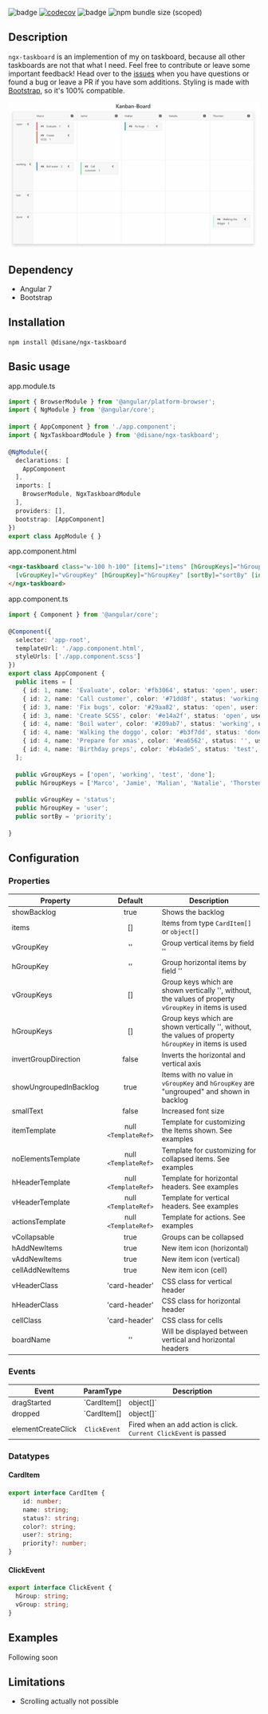 ![badge](https://api.codeclimate.com/v1/badges/e7183f0854e6cf832261/maintainability) [![codecov](https://codecov.io/gh/Disane87/ngx-taskboard/branch/master/graph/badge.svg)](https://codecov.io/gh/Disane87/ngx-taskboard) ![badge](https://img.shields.io/npm/v/@disane/ngx-taskboard) ![npm bundle size (scoped)](https://img.shields.io/bundlephobia/minzip/@disane/ngx-taskboard)

## Description
`ngx-taskboard` is an implemention of my on taskboard, because all other taskboards are not that what I need. Feel free to contribute or leave some important feedback! Head over to the [issues](https://github.com/Disane87/ngx-taskboard/issues) when you have questions or found a bug or leave a PR if you have som additions. Styling is made with [Bootstrap](https://github.com/twbs/bootstrap), so it's 100% compatible.

![Taskboard](https://github.com/Disane87/ngx-taskboard/blob/master/docs/images/taskboard.gif)

## Dependency
- Angular 7
- Bootstrap

## Installation
`npm install @disane/ngx-taskboard`

## Basic usage

app.module.ts
```ts
import { BrowserModule } from '@angular/platform-browser';
import { NgModule } from '@angular/core';

import { AppComponent } from './app.component';
import { NgxTaskboardModule } from '@disane/ngx-taskboard';

@NgModule({
  declarations: [
    AppComponent
  ],
  imports: [
    BrowserModule, NgxTaskboardModule
  ],
  providers: [],
  bootstrap: [AppComponent]
})
export class AppModule { }

```

app.component.html
```html
<ngx-taskboard class="w-100 h-100" [items]="items" [hGroupKeys]="hGroupKeys" [vGroupKeys]="vGroupKeys"
  [vGroupKey]="vGroupKey" [hGroupKey]="hGroupKey" [sortBy]="sortBy" [invertGroupDirection]="false">
</ngx-taskboard>
```

app.component.ts
```ts
import { Component } from '@angular/core';

@Component({
  selector: 'app-root',
  templateUrl: './app.component.html',
  styleUrls: ['./app.component.scss']
})
export class AppComponent {
  public items = [
    { id: 1, name: 'Evaluate', color: '#fb3064', status: 'open', user: 'Marco', priority: 1 },
    { id: 2, name: 'Call customer', color: '#71dd8f', status: 'working', user: 'Jamie', priority: 1 },
    { id: 3, name: 'Fix bugs', color: '#29aa82', status: 'open', user: 'Malian', priority: 1 },
    { id: 3, name: 'Create SCSS', color: '#e14a2f', status: 'open', user: 'Marco', priority: 1 },
    { id: 4, name: 'Boil water', color: '#209ab7', status: 'working', user: 'Marco', priority: 2 },
    { id: 4, name: 'Walking the doggo', color: '#b3f7dd', status: 'done', user: 'Thorsten', priority: 3 },
    { id: 4, name: 'Prepare for xmas', color: '#ea6562', status: '', user: '' },
    { id: 4, name: 'Birthday preps', color: '#b4ade5', status: 'test', user: '', priority: 5 }
  ];

  public vGroupKeys = ['open', 'working', 'test', 'done'];
  public hGroupKeys = ['Marco', 'Jamie', 'Malian', 'Natalie', 'Thorsten'];

  public vGroupKey = 'status';
  public hGroupKey = 'user';
  public sortBy = 'priority';

}

```

## Configuration
### Properties
| Property               |       Default        | Description                                                                                                 |
| ---------------------- | :------------------: | ----------------------------------------------------------------------------------------------------------- |
| showBacklog            |         true         | Shows the backlog                                                                                           |
| items                  |          []          | Items from type `CardItem[]` or `object[]`                                                                  |
| vGroupKey              |          ''          | Group vertical items by field '<xyz>'                                                                       |
| hGroupKey              |          ''          | Group horizontal items by field '<xyz>'                                                                     |
| vGroupKeys             |          []          | Group keys which are shown vertically '<xyz>', without, the values of property `vGroupKey` in items is used |
| hGroupKeys             |          []          | Group keys which are shown vertically '<xyz>', without, the values of property `hGroupKey` in items is used |
| invertGroupDirection   |        false         | Inverts the horizontal and vertical axis                                                                    |
| showUngroupedInBacklog |         true         | Items with no value in `vGroupKey` and `hGroupKey` are "ungrouped" and shown in backlog                     |
| smallText              |        false         | Increased font size                                                                                         |
| itemTemplate           | null `<TemplateRef>` | Template for customizing the Items shown. See examples                                                      |
| noElementsTemplate     | null `<TemplateRef>` | Template for customizing for collapsed items. See examples                                                  |
| hHeaderTemplate        | null `<TemplateRef>` | Template for horizontal headers. See examples                                                               |
| vHeaderTemplate        | null `<TemplateRef>` | Template for vertical headers. See examples                                                                 |
| actionsTemplate        | null `<TemplateRef>` | Template for actions. See examples                                                                          |
| vCollapsable           |         true         | Groups can be collapsed                                                                                     |
| hAddNewItems           |         true         | New item icon (horizontal)                                                                                  |
| vAddNewItems           |         true         | New item icon (vertical)                                                                                    |
| cellAddNewItems        |         true         | New item icon (cell)                                                                                        |
| vHeaderClass           |    'card-header'     | CSS class for vertical header                                                                               |
| hHeaderClass           |    'card-header'     | CSS class for horizontal header                                                                             |
| cellClass              |    'card-header'     | CSS class for cells                                                                                         |
| boardName              |          ''          | Will be displayed between vertical and horizontal headers                                                   |

  
### Events
| Event              |        ParamType        | Description                                                       |
| ------------------ | :---------------------: | ----------------------------------------------------------------- |
| dragStarted        | `CardItem[] | object[]` | Fired when the user drags an item. Current item is passed         |
| dropped            | `CardItem[] | object[]` | Fired when an item is dropped. Current item is passed             |
| elementCreateClick |      `ClickEvent`       | Fired when an add action is click. `Current ClickEvent` is passed |

### Datatypes
#### CardItem
```ts
export interface CardItem {
    id: number;
    name: string;
    status?: string;
    color?: string;
    user?: string;
    priority?: number;
}
```
#### ClickEvent
```ts
export interface ClickEvent {
  hGroup: string; 
  vGroup: string;
}
```

## Examples
Following soon

## Limitations
- Scrolling actually not possible
